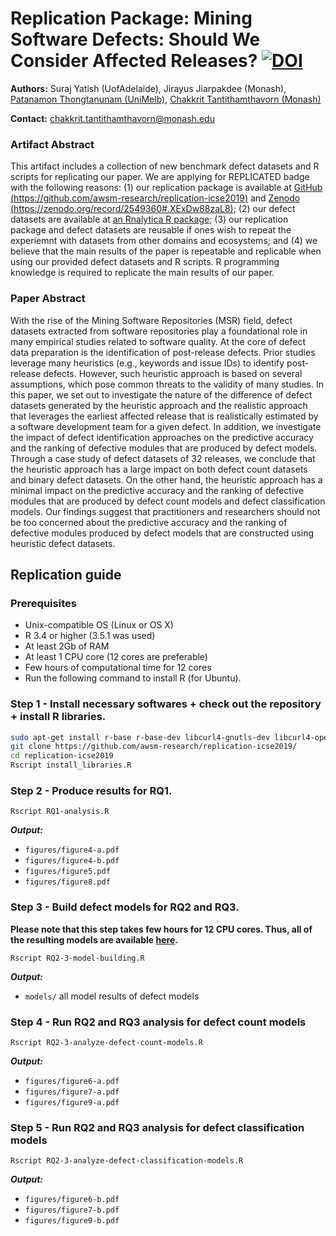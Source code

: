 # Replication Package: Mining Software Defects: Should We Consider Affected Releases? [![DOI](https://zenodo.org/badge/163044534.svg)](https://zenodo.org/badge/latestdoi/163044534)

**Authors:** Suraj Yatish (UofAdelaide), Jirayus Jiarpakdee (Monash), [Patanamon Thongtanunam (UniMelb)](http://patanamon.com), [Chakkrit Tantithamthavorn (Monash)](http://www.chakkrit.com)

**Contact:** chakkrit.tantithamthavorn@monash.edu

### Artifact Abstract

This artifact includes a collection of new benchmark defect datasets and R scripts for replicating our paper.
We are applying for REPLICATED badge with the following reasons: (1) our replication package is available at [GitHub (https://github.com/awsm-research/replication-icse2019)](https://github.com/awsm-research/replication-icse2019) and [Zenodo (https://zenodo.org/record/2549360#.XExDw88zaL8)](https://zenodo.org/badge/latestdoi/163044534); (2) our defect datasets are available at [an Rnalytica R package](https://github.com/awsm-research/Rnalytica); (3) our replication package and defect datasets are reusable if ones wish to repeat the experiemnt with datasets from other domains and ecosystems; and (4) we believe that the main results of the paper is repeatable and replicable when using our provided defect datasets and R scripts. 
R programming knowledge is required to replicate the main results of our paper.


### Paper Abstract

With the rise of the Mining Software Repositories (MSR) field, defect datasets extracted from software repositories play a foundational role in many empirical studies related to software quality. At the core of defect data preparation is the identification of post-release defects. Prior studies leverage many heuristics (e.g., keywords and issue IDs) to identify post-release defects. However, such heuristic approach is based on several assumptions, which pose common threats to the validity of many studies. In this paper, we set out to investigate the nature of the difference of defect datasets generated by the heuristic approach and the realistic approach that leverages the earliest affected release that is realistically estimated by a software development team for a given defect. In addition, we investigate the impact of defect identification approaches on the predictive accuracy and the ranking of defective modules that are produced by defect models. Through a case study of defect datasets of 32 releases, we conclude that the heuristic approach has a large impact on both defect count datasets and binary defect datasets. On the other hand, the heuristic approach has a minimal impact on the predictive accuracy and the ranking of defective modules that are produced by defect count models and defect classification models. Our findings suggest that practitioners and researchers should not be too concerned about the predictive accuracy and the ranking of defective modules produced by defect models that are constructed using heuristic defect datasets.

## Replication guide


### Prerequisites

- Unix-compatible OS (Linux or OS X)
- R 3.4 or higher (3.5.1 was used)
- At least 2Gb of RAM
- At least 1 CPU core (12 cores are preferable)
- Few hours of computational time for 12 cores
- Run the following command to install R (for Ubuntu).

### Step 1 - Install necessary softwares + check out the repository + install R libraries.

```bash
sudo apt-get install r-base r-base-dev libcurl4-gnutls-dev libcurl4-openssl-dev libssl-dev
git clone https://github.com/awsm-research/replication-icse2019/
cd replication-icse2019
Rscript install_libraries.R
```

### Step 2 - Produce results for RQ1.

```
Rscript RQ1-analysis.R
```

***Output:***

- `figures/figure4-a.pdf`
- `figures/figure4-b.pdf`
- `figures/figure5.pdf`
- `figures/figure8.pdf`


### Step 3 - Build defect models for RQ2 and RQ3. 

**Please note that this step takes few hours for 12 CPU cores. Thus, all of the resulting models are available [here](https://github.com/awsm-research/replication-icse2019/tree/master/models).**

```
Rscript RQ2-3-model-building.R
```

***Output:***

- `models/` all model results of defect models

### Step 4 - Run RQ2 and RQ3 analysis for defect count models

```
Rscript RQ2-3-analyze-defect-count-models.R
```

***Output:***

- `figures/figure6-a.pdf`
- `figures/figure7-a.pdf`
- `figures/figure9-a.pdf`

### Step 5 - Run RQ2 and RQ3 analysis for defect classification models

```
Rscript RQ2-3-analyze-defect-classification-models.R
```

***Output:***

- `figures/figure6-b.pdf`
- `figures/figure7-b.pdf`
- `figures/figure9-b.pdf`
